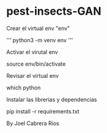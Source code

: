 # pest-insects-GAN

Crear el virtual env "env"

'''
python3 -m venv env
'''

Activar el virutal env

source env/bin/activate

Revisar el virtual env

which python

Instalar las librerias y dependencias

pip install -r requirements.txt

By Joel Cabrera Rios
